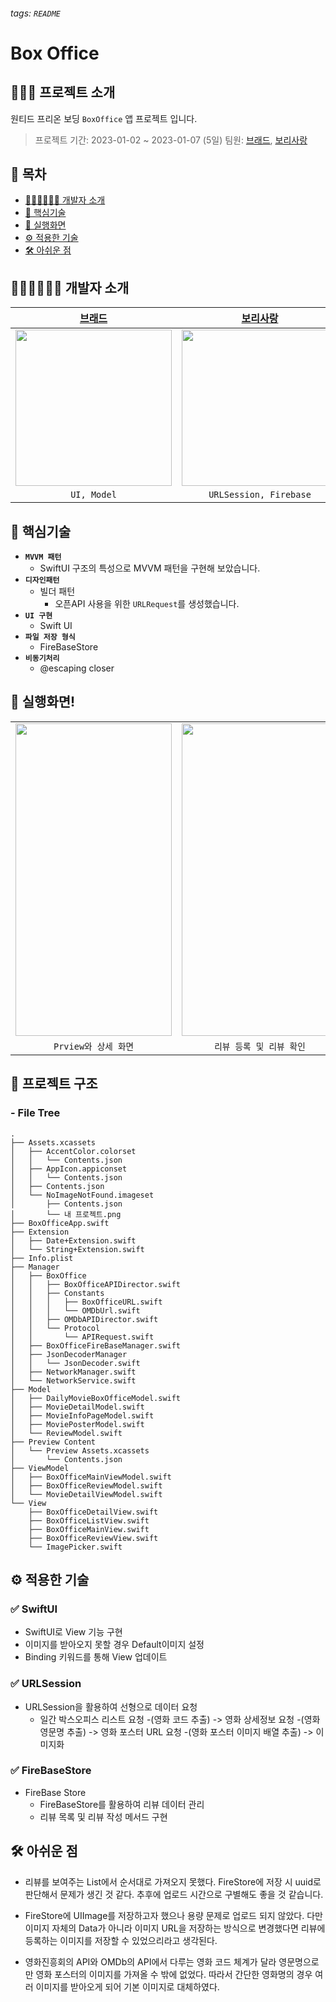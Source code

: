###### tags: `README`

# Box Office

## 🙋🏻‍♂️ 프로젝트 소개
원티드 프리온 보딩 `BoxOffice` 앱 프로젝트 입니다.

> 프로젝트 기간: 2023-01-02 ~ 2023-01-07 (5일)
> 팀원: [브래드](https://github.com/bradheo65), [보리사랑](https://github.com/yusw10)

## 📑 목차

- [🧑🏻‍💻🧑🏻‍💻 개발자 소개](#-개발자-소개)
- [🔑 핵심기술](#-핵심기술)
- [📱 실행화면](#-실행화면)
- [⚙️ 적용한 기술](#-적용한-기술)
- [🛠 아쉬운 점](#-아쉬운-점)


## 🧑🏻‍💻🧑🏻‍💻 개발자 소개

|[브래드](https://github.com/bradheo65)|[보리사랑]()|
|:---:|:---:|
|<image src = "https://i.imgur.com/35bM0jV.png" width="250" height="250">|<image src = "https://i.imgur.com/ClIWluz.jpg" width="250" height="250">|
|`UI, Model`|`URLSession, Firebase`|  


## 🔑 핵심기술
- **`MVVM 패턴`**
    - SwiftUI 구조의 특성으로 MVVM 패턴을 구현해 보았습니다.
- **`디자인패턴`**
    - 빌더 패턴
        - 오픈API 사용을 위한 `URLRequest`를 생성했습니다.
- **`UI 구현`**
    - Swift UI
- **`파일 저장 형식`**
    - FireBaseStore
- **`비동기처리`**
    - @escaping closer

## 📱 실행화면!
    
|||
|:---:|:---:|
|<image src = "https://i.imgur.com/10Dv6jS.gif" width="250" height="500">|<image src = "https://i.imgur.com/zzi51eA.gif" width="250" height="500">|
|`Prview와 상세 화면`|`리뷰 등록 및 리뷰 확인`|

## 🔭 프로젝트 구조

### - File Tree
    
```
.
├── Assets.xcassets
│   ├── AccentColor.colorset
│   │   └── Contents.json
│   ├── AppIcon.appiconset
│   │   └── Contents.json
│   ├── Contents.json
│   └── NoImageNotFound.imageset
│       ├── Contents.json
│       └── 내 프로젝트.png
├── BoxOfficeApp.swift
├── Extension
│   ├── Date+Extension.swift
│   └── String+Extension.swift
├── Info.plist
├── Manager
│   ├── BoxOffice
│   │   ├── BoxOfficeAPIDirector.swift
│   │   ├── Constants
│   │   │   ├── BoxOfficeURL.swift
│   │   │   └── OMDbUrl.swift
│   │   ├── OMDbAPIDirector.swift
│   │   └── Protocol
│   │       └── APIRequest.swift
│   ├── BoxOfficeFireBaseManager.swift
│   ├── JsonDecoderManager
│   │   └── JsonDecoder.swift
│   ├── NetworkManager.swift
│   └── NetworkService.swift
├── Model
│   ├── DailyMovieBoxOfficeModel.swift
│   ├── MovieDetailModel.swift
│   ├── MovieInfoPageModel.swift
│   ├── MoviePosterModel.swift
│   └── ReviewModel.swift
├── Preview Content
│   └── Preview Assets.xcassets
│       └── Contents.json
├── ViewModel
│   ├── BoxOfficeMainViewModel.swift
│   ├── BoxOfficeReviewModel.swift
│   └── MovieDetailViewModel.swift
└── View
    ├── BoxOfficeDetailView.swift
    ├── BoxOfficeListView.swift
    ├── BoxOfficeMainView.swift
    ├── BoxOfficeReviewView.swift
    └── ImagePicker.swift
```
    
## ⚙️ 적용한 기술
    
### ✅ SwiftUI
    
- SwiftUI로 View 기능 구현
- 이미지를 받아오지 못할 경우 Default이미지 설정
- Binding 키워드를 통해 View 업데이트
    
### ✅ URLSession 

- URLSession을 활용하여 선형으로 데이터 요청
    - 일간 박스오피스 리스트 요청 -(영화 코드 추출)
-> 영화 상세정보 요청 -(영화 영문명 추출)
-> 영화 포스터 URL 요청 -(영화 포스터 이미지 배열 추출) 
-> 이미지화 
    
### ✅ FireBaseStore

- FireBase Store
    - FireBaseStore를 활용하여 리뷰 데이터 관리
    - 리뷰 목록 및 리뷰 작성 메서드 구현

## 🛠 아쉬운 점
    
- 리뷰를 보여주는 List에서 순서대로 가져오지 못했다. FireStore에 저장 시 uuid로 판단해서 문제가 생긴 것 같다. 추후에 업로드 시간으로 구별해도 좋을 것 같습니다.
    
- FireStore에 UIImage를 저장하고자 했으나 용량 문제로 업로드 되지 않았다. 다만 이미지 자체의 Data가 아니라 이미지 URL을 저장하는 방식으로 변경했다면 리뷰에 등록하는 이미지를 저장할 수 있었으리라고 생각된다.
    
- 영화진흥회의 API와 OMDb의 API에서 다루는 영화 코드 체계가 달라 영문명으로만 영화 포스터의 이미지를 가져올 수 밖에 없었다. 따라서 간단한 영화명의 경우 여러 이미지를 받아오게 되어 기본 이미지로 대체하였다. 


